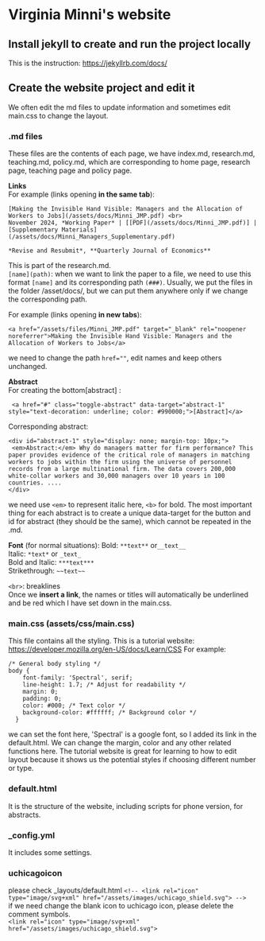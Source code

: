 # Virginia Minni's website
## Install jekyll to create and run the project locally
This is the instruction: https://jekyllrb.com/docs/
## Create the website project and edit it
We often edit the md files to update information and sometimes edit main.css to change the layout.

### .md files
These files are the contents of each page, we have index.md, research.md, teaching.md, policy.md, which are corresponding to home page, research page, teaching page and policy page. <br>

**Links** <br>
For example (links opening **in the same tab**):
```
[Making the Invisible Hand Visible: Managers and the Allocation of Workers to Jobs](/assets/docs/Minni_JMP.pdf) <br>
November 2024, *Working Paper* | [[PDF](/assets/docs/Minni_JMP.pdf)] | [Supplementary Materials](/assets/docs/Minni_Managers_Supplementary.pdf)

*Revise and Resubmit*, **Quarterly Journal of Economics**
```
This is part of the research.md. <br>
`[name](path)`: when we want to link the paper to a file, we need to use this format `[name]` and its corresponding path `(###)`. Usually, we put the files in the folder /asset/docs/, but we can put them anywhere only if we change the corresponding path.

For example (links opening **in new tabs**):
```
<a href="/assets/files/Minni_JMP.pdf" target="_blank" rel="noopener noreferrer">Making the Invisible Hand Visible: Managers and the
Allocation of Workers to Jobs</a>
```
we need to change the path `href=""`, edit names and keep others unchanged.

**Abstract** <br>
For creating the bottom[abstract] :

```
 <a href="#" class="toggle-abstract" data-target="abstract-1" style="text-decoration: underline; color: #990000;">[Abstract]</a>

```
Corresponding abstract:

```
<div id="abstract-1" style="display: none; margin-top: 10px;">
 <em>Abstract:</em> Why do managers matter for firm performance? This paper provides evidence of the critical role of managers in matching workers to jobs within the firm using the universe of personnel records from a large multinational firm. The data covers 200,000 white-collar workers and 30,000 managers over 10 years in 100 countries. ....
</div>

```
we need use `<em>` to represent italic here, `<b>` for bold. The most important thing for each abstract is to create a unique data-target for the button and id for abstract (they should be the same), which cannot be repeated in the .md.

**Font** (for normal situations): 
Bold: `**text**` or`__text__` <br>
Italic: `*text*` or `_text_` <br>
Bold and Italic: `***text***` <br>
Strikethrough: `~~text~~`<br>

`<br>`: breaklines <br>
Once we **insert a link**, the names or titles will automatically be underlined and be red which I have set down in the main.css.

### main.css (assets/css/main.css)
This file contains all the styling. This is a tutorial website: https://developer.mozilla.org/en-US/docs/Learn/CSS
For example: 
```
/* General body styling */
body {
    font-family: 'Spectral', serif; 
    line-height: 1.7; /* Adjust for readability */
    margin: 0;
    padding: 0;
    color: #000; /* Text color */
    background-color: #ffffff; /* Background color */
  }
```

we can set the font here, 'Spectral' is a google font, so I added its link in the default.html.
We can change the margin, color and any other related functions here. The tutorial website is great for learning to how to edit layout because it shows us the potential styles if choosing different number or type.

### default.html
It is the structure of the website, including scripts for phone version, for abstracts.

### _config.yml

It includes some settings.

### uchicagoicon
please check _layouts/default.html
`<!-- <link rel="icon" type="image/svg+xml" href="/assets/images/uchicago_shield.svg"> -->`  <br>
if we need change the blank icon to uchicago icon, please delete the comment symbols.  <br>
`<link rel="icon" type="image/svg+xml" href="/assets/images/uchicago_shield.svg"> `









